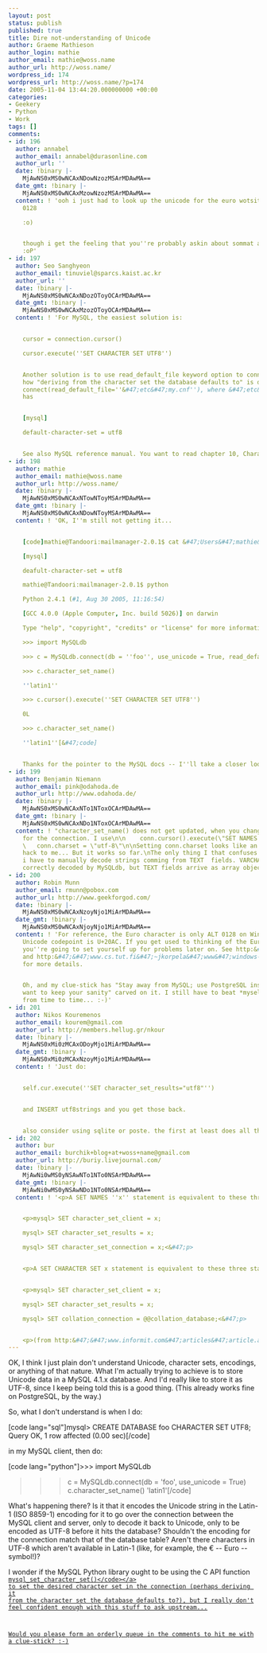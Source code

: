 ```yaml
---
layout: post
status: publish
published: true
title: Dire not-understanding of Unicode
author: Graeme Mathieson
author_login: mathie
author_email: mathie@woss.name
author_url: http://woss.name/
wordpress_id: 174
wordpress_url: http://woss.name/?p=174
date: 2005-11-04 13:44:20.000000000 +00:00
categories:
- Geekery
- Python
- Work
tags: []
comments:
- id: 196
  author: annabel
  author_email: annabel@durasonline.com
  author_url: ''
  date: !binary |-
    MjAwNS0xMS0wNCAxNDowNzozMSArMDAwMA==
  date_gmt: !binary |-
    MjAwNS0xMS0wNCAxMzowNzozMSArMDAwMA==
  content: ! 'ooh i just had to look up the unicode for the euro wotsit... its Alt
    0128

    :o)


    though i get the feeling that you''re probably askin about sommat a bit more technical
    :oP'
- id: 197
  author: Seo Sanghyeon
  author_email: tinuviel@sparcs.kaist.ac.kr
  author_url: ''
  date: !binary |-
    MjAwNS0xMS0wNCAxNDozOToyOCArMDAwMA==
  date_gmt: !binary |-
    MjAwNS0xMS0wNCAxMzozOToyOCArMDAwMA==
  content: ! 'For MySQL, the easiest solution is:


    cursor = connection.cursor()

    cursor.execute(''SET CHARACTER SET UTF8'')


    Another solution is to use read_default_file keyword option to connect. That''s
    how "deriving from the character set the database defaults to" is done. For example,
    connect(read_default_file=''&#47;etc&#47;my.cnf''), where &#47;etc&#47;my.cnf
    has


    [mysql]

    default-character-set = utf8


    See also MySQL reference manual. You want to read chapter 10, Character Set Support.'
- id: 198
  author: mathie
  author_email: mathie@woss.name
  author_url: http://woss.name/
  date: !binary |-
    MjAwNS0xMS0wNCAxNTowNToyMSArMDAwMA==
  date_gmt: !binary |-
    MjAwNS0xMS0wNCAxNDowNToyMSArMDAwMA==
  content: ! 'OK, I''m still not getting it...


    [code]mathie@Tandoori:mailmanager-2.0.1$ cat &#47;Users&#47;mathie&#47;.my.cnf

    [mysql]

    deafult-character-set = utf8

    mathie@Tandoori:mailmanager-2.0.1$ python

    Python 2.4.1 (#1, Aug 30 2005, 11:16:54)

    [GCC 4.0.0 (Apple Computer, Inc. build 5026)] on darwin

    Type "help", "copyright", "credits" or "license" for more information.

    >>> import MySQLdb

    >>> c = MySQLdb.connect(db = ''foo'', use_unicode = True, read_default_file="&#47;Users&#47;mathie&#47;.my.cnf")

    >>> c.character_set_name()

    ''latin1''

    >>> c.cursor().execute(''SET CHARACTER SET UTF8'')

    0L

    >>> c.character_set_name()

    ''latin1''[&#47;code]


    Thanks for the pointer to the MySQL docs -- I''ll take a closer look this afternoon.'
- id: 199
  author: Benjamin Niemann
  author_email: pink@odahoda.de
  author_url: http://www.odahoda.de/
  date: !binary |-
    MjAwNS0xMS0wNCAxNTo1NToxOCArMDAwMA==
  date_gmt: !binary |-
    MjAwNS0xMS0wNCAxNDo1NToxOCArMDAwMA==
  content: ! "character_set_name() does not get updated, when you change the encoding
    for the connection. I use\n\n    conn.cursor().execute(\"SET NAMES 'utf8'\")\n
    \   conn.charset = \"utf-8\"\n\nSetting conn.charset looks like an pretty ugly
    hack to me... But it works so far.\nThe only thing I that confuses me, is that
    i have to manually decode strings comming from TEXT  fields. VARCHAR fields are
    correctly decoded by MySQLdb, but TEXT fields arrive as array objects..."
- id: 200
  author: Robin Munn
  author_email: rmunn@pobox.com
  author_url: http://www.geekforgod.com/
  date: !binary |-
    MjAwNS0xMS0wNCAxNzoyNjo1MiArMDAwMA==
  date_gmt: !binary |-
    MjAwNS0xMS0wNCAxNjoyNjo1MiArMDAwMA==
  content: ! 'For reference, the Euro character is only ALT 0128 on Windows. Its actual
    Unicode codepoint is U+20AC. If you get used to thinking of the Euro as ALT-0128,
    you''re going to set yourself up for problems later on. See http:&#47;&#47;www.cs.tut.fi&#47;~jkorpela&#47;html&#47;euro.html
    and http:&#47;&#47;www.cs.tut.fi&#47;~jkorpela&#47;www&#47;windows-chars.html
    for more details.


    Oh, and my clue-stick has "Stay away from MySQL; use PostgreSQL instead if you
    want to keep your sanity" carved on it. I still have to beat *myself* with it
    from time to time... :-)'
- id: 201
  author: Nikos Kouremenos
  author_email: kourem@gmail.com
  author_url: http://members.hellug.gr/nkour
  date: !binary |-
    MjAwNS0xMi0zMCAxODoyMjo1MiArMDAwMA==
  date_gmt: !binary |-
    MjAwNS0xMi0zMCAxNzoyMjo1MiArMDAwMA==
  content: ! 'Just do:


    self.cur.execute(''SET character_set_results="utf8"'')


    and INSERT utf8strings and you get those back.


    also consider using sqlite or poste. the first at least does all that by default.'
- id: 202
  author: bur
  author_email: burchik+blog+at+woss+name@gmail.com
  author_url: http://buriy.livejournal.com/
  date: !binary |-
    MjAwNi0wMS0yNSAwNTo1NTo0NSArMDAwMA==
  date_gmt: !binary |-
    MjAwNi0wMS0yNSAwNDo1NTo0NSArMDAwMA==
  content: ! '<p>A SET NAMES ''x'' statement is equivalent to these three statements:<&#47;p>


    <p>mysql> SET character_set_client = x;

    mysql> SET character_set_results = x;

    mysql> SET character_set_connection = x;<&#47;p>


    <p>A SET CHARACTER SET x statement is equivalent to these three statements:<&#47;p>


    <p>mysql> SET character_set_client = x;

    mysql> SET character_set_results = x;

    mysql> SET collation_connection = @@collation_database;<&#47;p>


    <p>(from http:&#47;&#47;www.informit.com&#47;articles&#47;article.asp?p=328641&amp;seqNum=3#336)<&#47;p>'
---
```

OK, I think I just plain don't understand Unicode, character sets, encodings, or anything of that nature.  What I'm actually trying to achieve is to store Unicode data in a MySQL 4.1.x database.  And I'd really like to store it as UTF-8, since I keep being told this is a good thing.  (This already works fine on PostgreSQL, by the way.)

So, what I don't understand is when I do:

[code lang="sql"]mysql> CREATE DATABASE foo CHARACTER SET UTF8;
Query OK, 1 row affected (0.00 sec)[&#47;code]

in my MySQL client, then do:

[code lang="python"]>>> import MySQLdb
>>> c = MySQLdb.connect(db = 'foo', use_unicode = True)
>>> c.character_set_name()
'latin1'[&#47;code]

What's happening there?  Is it that it encodes the Unicode string in the Latin-1 (ISO 8859-1) encoding for it to go over the connection between the MySQL client and server, only to decode it back to Unicode, only to be encoded as UTF-8 before it hits the database?  Shouldn't the encoding for the connection match that of the database table?  Aren't there characters in UTF-8 which aren't available in Latin-1 (like, for example, the &euro; -- Euro -- symbol!)?

I wonder if the MySQL Python library ought to be using the C API function <a href="http:&#47;&#47;dev.mysql.com&#47;doc&#47;refman&#47;4.1&#47;en&#47;mysql-set-character-set.html"><code>mysql_set_character_set()<&#47;code><&#47;a> to set the desired character set in the connection (perhaps deriving it from the character set the database defaults to?), but I really don't feel confident enough with this stuff to ask upstream...

Would you please form an orderly queue in the comments to hit me with a clue-stick? :-)
